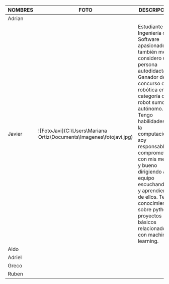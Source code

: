 |                 NOMBRES                |                     FOTO                   |              DESCRIPCION                   |       LINKEDIN                   |
|----------------------------------------|--------------------------------------------|--------------------------------------------|----------------------------------|
|  Adrian                                |                                            |                                            |                                  |
|  Javier                                |  ![FotoJavi](C:\Users\Mariana Ortiz\Documents\Imagenes\fotojavi.jpg)  |  Estudiante de Ingeniería de Software apasionado y también me considero una persona autodidacta. Ganador de concurso de robótica en la categoría de robot sumo autónomo. Tengo habilidades en la computación, soy responsable y comprometido con mis metas y bueno dirigiendo a un equipo escuchandolos y aprendiendo de ellos. Tengo conocimiento sobre python y proyectos básicos relacionados con machine learning.      |      [https://www.linkedin.com/in/javier-de-jesus-ortiz-miss-000457267/](https://www.linkedin.com/in/javier-de-jesus-ortiz-miss-000457267/)                          |
|  Aldo                                  |                                            |                                            |                                  |
|  Adriel                                |                                            |                                            |                                  |
|  Greco                                 |                                            |                                            |                                  |
|  Ruben                                 |                                            |                                            |                                  |



